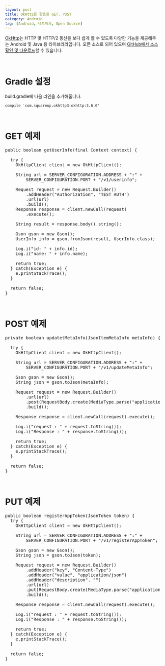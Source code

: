 ```yaml
---
layout: post
title: OkHttp를 활용한 GET, POST
category: Android
tag: [Android, 네트워크, Open Source]
---
```


[OkHttp](http://square.github.io/okhttp/)는 HTTP 및 HTTP/2 통신을 보다 쉽게 할 수 있도록
다양한 기능을 제공해주는 Android 및 Java 용 라이브러리입니다. 오픈 소스로 되어 있으며
[GitHub에서 소스 확인 및 다운로드](https://github.com/square/okhttp)할 수 있습니다.

<br>

# Gradle 설정

build.gradle에 다음 라인을 추가해줍니다.

~~~
compile 'com.squareup.okhttp3:okhttp:3.6.0'
~~~

<br>

# GET 예제

<pre class="prettyprint">public boolean getUserInfo(final Context context) {

  try {
    OkHttpClient client = new OkHttpClient();

    String url = SERVER_CONFIGURATION.ADDRESS + ":" +
        SERVER_CONFIGURATION.PORT + "/v1/userinfo";

    Request request = new Request.Builder()
        .addHeader("Authorization", "TEST AUTH")
        .url(url)
        .build();
    Response response = client.newCall(request)
        .execute();

    String result = response.body().string();

    Gson gson = new Gson();
    UserInfo info = gson.fromJson(result, UserInfo.class);

    Log.i("id: " + info.id);
    Log.i("name: " + info.name);

    return true;
  } catch(Exception e) {
    e.printStackTrace();
  }

  return false;
}</pre>
<br>

# POST 예제

<pre class="prettyprint">private boolean updatetMetaInfo(JsonItemMetaInfo metaInfo) {

  try {
    OkHttpClient client = new OkHttpClient();

    String url = SERVER_CONFIGURATION.ADDRESS + ":" +
        SERVER_CONFIGURATION.PORT + "/v1/updateMetaInfo";

    Gson gson = new Gson();
    String json = gson.toJson(metaInfo);

    Request request = new Request.Builder()
        .url(url)
        .post(RequestBody.create(MediaType.parse("application/json"), json))
        .build();

    Response response = client.newCall(request).execute();

    Log.i("request : " + request.toString());
    Log.i("Response : " + response.toString());

    return true;
  } catch(Exception e) {
    e.printStackTrace();
  }

  return false;
}</pre>
<br>

# PUT 예제

<pre class="prettyprint">public boolean registerAppToken(JsonToken token) {
  try {
    OkHttpClient client = new OkHttpClient();

    String url = SERVER_CONFIGURATION.ADDRESS + ":" +
        SERVER_CONFIGURATION.PORT + "/v1/registerAppToken";

    Gson gson = new Gson();
    String json = gson.toJson(token);

    Request request = new Request.Builder()
        .addHeader("key", "Content-Type")
        .addHeader("value", "application/json")
        .addHeader("description", "")
        .url(url)
        .put(RequestBody.create(MediaType.parse("application/json"), json))
        .build();

    Response response = client.newCall(request).execute();

    Log.i("request : " + request.toString());
    Log.i("Response : " + response.toString());

    return true;
  } catch(Exception e) {
    e.printStackTrace();
  }

  return false;
}</pre>
